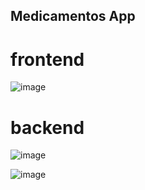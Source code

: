 ## Medicamentos App
# frontend
![image](https://github.com/user-attachments/assets/307951db-e26f-4580-9202-fa92d2e288ed)

# backend
![image](https://github.com/user-attachments/assets/2da89fc3-5dec-420c-bc19-018c184be81e)

![image](https://github.com/user-attachments/assets/4790ae46-df57-42d0-b3d8-1ca399b83e9d)



